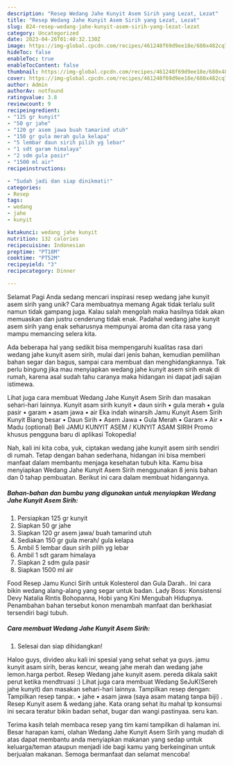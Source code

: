 ```yaml
---
description: "Resep Wedang Jahe Kunyit Asem Sirih yang Lezat, Lezat"
title: "Resep Wedang Jahe Kunyit Asem Sirih yang Lezat, Lezat"
slug: 824-resep-wedang-jahe-kunyit-asem-sirih-yang-lezat-lezat
category: Uncategorized
date: 2023-04-26T01:40:32.130Z
image: https://img-global.cpcdn.com/recipes/461248f69d9ee18e/680x482cq70/wedang-jahe-kunyit-asem-sirih-foto-resep-utama.jpg
hideToc: false
enableToc: true
enableTocContent: false
thumbnail: https://img-global.cpcdn.com/recipes/461248f69d9ee18e/680x482cq70/wedang-jahe-kunyit-asem-sirih-foto-resep-utama.jpg
cover: https://img-global.cpcdn.com/recipes/461248f69d9ee18e/680x482cq70/wedang-jahe-kunyit-asem-sirih-foto-resep-utama.jpg
author: Admin
authorAv: notfound
ratingvalue: 3.8
reviewcount: 9
recipeingredient:
- "125 gr kunyit"
- "50 gr jahe"
- "120 gr asem jawa buah tamarind utuh"
- "150 gr gula merah gula kelapa"
- "5 lembar daun sirih pilih yg lebar"
- "1 sdt garam himalaya"
- "2 sdm gula pasir"
- "1500 ml air"
recipeinstructions:

- "Sudah jadi dan siap dinikmati!"
categories:
- Resep
tags:
- wedang
- jahe
- kunyit

katakunci: wedang jahe kunyit 
nutrition: 132 calories
recipecuisine: Indonesian
preptime: "PT18M"
cooktime: "PT52M"
recipeyield: "3"
recipecategory: Dinner

---
```



Selamat Pagi Anda sedang mencari inspirasi resep wedang jahe kunyit asem sirih yang unik? Cara membuatnya memang Agak tidak terlalu sulit namun tidak gampang juga. Kalau salah mengolah maka hasilnya tidak akan memuaskan dan justru cenderung tidak enak. Padahal wedang jahe kunyit asem sirih yang enak seharusnya mempunyai aroma dan cita rasa yang mampu memancing selera kita.


Ada beberapa hal yang sedikit bisa mempengaruhi kualitas rasa dari wedang jahe kunyit asem sirih, mulai dari jenis bahan, kemudian pemilihan bahan segar dan bagus, sampai cara membuat dan menghidangkannya. Tak perlu bingung jika mau menyiapkan wedang jahe kunyit asem sirih enak di rumah, karena asal sudah tahu caranya maka hidangan ini dapat jadi sajian istimewa.

Lihat juga cara membuat Wedang Jahe Kunyit Asem Sirih dan masakan sehari-hari lainnya. Kunyit asam sirih kunyit • daun sirih • gula merah • gula pasir • garam • asam jawa • air Eka indah winarsih Jamu Kunyit Asem Sirih Kunyit Biang besar • Daun Sirih • Asem Jawa • Gula Merah • Garam • Air • Madu (optional) Beli JAMU KUNYIT ASEM / KUNYIT ASAM SIRIH Promo khusus pengguna baru di aplikasi Tokopedia!


Nah, kali ini kita coba, yuk, ciptakan wedang jahe kunyit asem sirih sendiri di rumah. Tetap dengan bahan sederhana, hidangan ini bisa memberi manfaat dalam membantu menjaga kesehatan tubuh kita. Kamu bisa menyiapkan Wedang Jahe Kunyit Asem Sirih menggunakan 8 jenis bahan dan 0 tahap pembuatan. Berikut ini cara dalam membuat hidangannya.

<!--inarticleads1-->

##### Bahan-bahan dan bumbu yang digunakan untuk menyiapkan Wedang Jahe Kunyit Asem Sirih:

1. Persiapkan 125 gr kunyit
1. Siapkan 50 gr jahe
1. Siapkan 120 gr asem jawa/ buah tamarind utuh
1. Sediakan 150 gr gula merah/ gula kelapa
1. Ambil 5 lembar daun sirih pilih yg lebar
1. Ambil 1 sdt garam himalaya
1. Siapkan 2 sdm gula pasir
1. Siapkan 1500 ml air


Food Resep Jamu Kunci Sirih untuk Kolesterol dan Gula Darah.. Ini cara bikin wedang alang-alang yang segar untuk badan. Lady Boss: Konsistensi Devy Natalia Rintis Bohopanna, Hobi yang Kini Mengubah Hidupnya. Penambahan bahan tersebut konon menambah manfaat dan berkhasiat tersendiri bagi tubuh. 

<!--inarticleads2-->

##### Cara membuat Wedang Jahe Kunyit Asem Sirih:


1. Selesai dan siap dihidangkan!

Haloo guys, divideo aku kali ini spesial yang sehat sehat ya guys. jamu kunyit asam sirih, beras kencur, weang jahe merah dan wedang jahe lemon.harga perbot. Resep Wedang jahe kunyit asem. pereda dikala sakit perut ketika mendtruasi :) Lihat juga cara membuat Wedang SeJuK(Sereh jahe kunyit) dan masakan sehari-hari lainnya. Tampilkan resep dengan: Tampilkan resep tanpa:. • jahe • asam jawa (saya asam matang tanpa biji) . Resep Kunyit asem &amp; wedang jahe. Kata orang sehat itu mahal tp konsumsi ini secara teratur bikin badan sehat, bugar dan wangi pastinyaa. seru kan. 

Terima kasih telah membaca resep yang tim kami tampilkan di halaman ini. Besar harapan kami, olahan Wedang Jahe Kunyit Asem Sirih yang mudah di atas dapat membantu anda menyiapkan makanan yang sedap untuk keluarga/teman ataupun menjadi ide bagi kamu yang berkeinginan untuk berjualan makanan. Semoga bermanfaat dan selamat mencoba!
